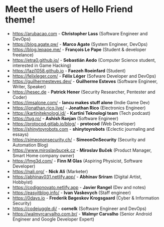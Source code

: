 # Meet the users of Hello Friend theme!

<!--
TEMPLATE:

- https://radoslawkoziel.pl — **Radek Kozieł** (Software designer and developer)

-->

- https://arubacao.com - **Christopher Lass** (Software Engineer and DevOps)
- https://blog.agate.pw/ - **Marco Agate** (System Engineer, DevOps)
- https://blog.lepape.me/ - **François Le Pape** (Student & developer freelance)
- https://etra0.github.io/ - **Sebastián Aedo** (Computer Science student, interested in Game Hacking)
- https://fazi1058.github.io - **Faezeh Roeinfard** (Student)
- https://felixleger.com/ - **Félix Léger** (Sofware Developer and DevOps)
- https://guilhermesteves.dev/ - **Guilherme Esteves** (Software Engineer, Writer, Speaker)
- https://hesec.de - **Patrick Hener** (Security Researcher, Pentester and Coder)
- https://imsalone.com/ - **Iancu makes stuff alone** (Indie Game Dev)
- https://jonathan.rico.live/ - **Jonathan Rico** (Electronics Engineer)
- https://kartiniteknologi.id/ - **Kartini Teknologi team** (Tech podcast)
- https://tug.ro/ - **Ashish Ranjan** (Software Engineer)
- https://protocod.gitlab.io/blog/ - **protocod** (Web Developer)
- https://shinytoyrobots.com - **shinytoyrobots** (Eclectic journaling and essays)
- https://simeononsecurity.ch/ - **SimeonOnSecurity** (Security and Automation Blog)
- https://www.miroslavbucek.cz - **Miroslav Buček** (Product Manager, Smart Home company owner)
- https://fmg3d.com/ - **Finn M Glas** (Aspiring Physicist, Software Developer)
- https://nali.org/ - **Nick Ali** (Marketer)
- https://abhinav031.netlify.app/ - **Abhinav Sriram** (Digital Artist, Hobbyist)
- https://codigonovato.netlify.app - **Javier Rangel** (Dev and notes)
- https://easyitblog.info/ - **Ivan Vaskevych** (Staff engineer)
- https://0days.io - **Frederik Bøgeskov Krogsgaard** (Cyber & Information Security)
- https://codejuggle.dj/ - **cornelk** (Software Engineer and DevOps)
- https://walmyrcarvalho.com.br/ - **Walmyr Carvalho** (Senior Android Engineer and Google Developer Expert)
